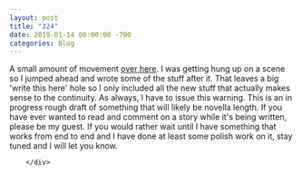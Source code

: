```yaml
---
layout: post
title: "324"
date: 2019-01-14 00:00:00 -700
categories: Blog
---
```


<div class="blog-content">
				<div class="paragraph">A small amount of movement <a href="../story-007---unfinished.html" target="_blank">over here</a>. I was getting hung up on a scene so I jumped ahead and wrote some of the stuff after it. That leaves a big 'write this here' hole so I only included all the new stuff that actually makes sense to the continuity. As always, I have to issue this warning. This is an in progress rough draft of something that will likely be novella length. If you have ever wanted to read and comment on a story while it's being written, please be my guest. If you would rather wait until I have something that works from end to end and I have done at least some polish work on it, stay tuned and I will let you know.<br></div>

		</div>
        